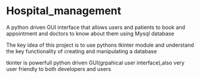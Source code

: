 # Hospital_management
A python driven GUI interface that allows users and patients to book and appointment and doctors to know about them using Mysql database

The key idea of this project is to use pythons tkinter module and understand the key functionality of creating and manipulating a database

tkinter is powerfull python driven GUI(grpahical user interface),also very user friendly to both developers and users
